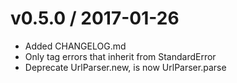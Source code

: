 v0.5.0 / 2017-01-26
======================

  * Added CHANGELOG.md
  * Only tag errors that inherit from StandardError 
  * Deprecate UrlParser.new, is now UrlParser.parse 
